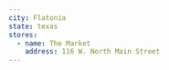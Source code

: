 ```yaml
---
city: Flatonia
state: texas
stores:
  - name: The Market
    address: 116 W. North Main Street
---
```

